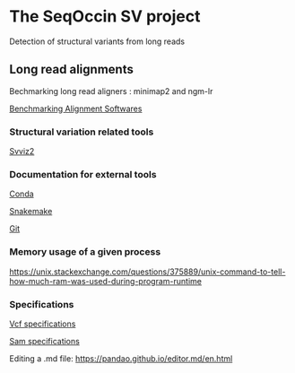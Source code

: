 # The SeqOccin SV project
Detection of structural variants from long reads

## Long read alignments
Bechmarking long read aligners : minimap2 and ngm-lr

[Benchmarking Alignment Softwares](BenchmarkAlign.md)


### Structural variation related tools

[Svviz2](Svviz2.md)

### Documentation for external tools

[Conda](Conda.md)

[Snakemake](Snakemake.md)

[Git](Git.md)

### Memory usage of a given process
https://unix.stackexchange.com/questions/375889/unix-command-to-tell-how-much-ram-was-used-during-program-runtime


### Specifications

[Vcf specifications](VcfSpecifications.md)

[Sam specifications](https://samtools.github.io/hts-specs/SAMv1.pdf)



Editing a .md file: https://pandao.github.io/editor.md/en.html
